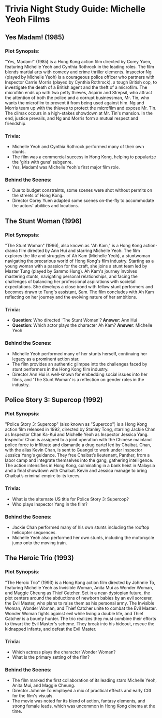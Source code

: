 # Trivia Night Study Guide: Michelle Yeoh Films

## Yes Madam! (1985)

### Plot Synopsis:
"Yes, Madam!" (1985) is a Hong Kong action film directed by Corey Yuen, featuring Michelle Yeoh and Cynthia Rothrock in the leading roles. The film blends martial arts with comedy and crime thriller elements. Inspector Ng (played by Michelle Yeoh) is a courageous police officer who partners with Inspector Carrie Morris (played by Cynthia Rothrock), a tough British cop, to investigate the death of a British agent and the theft of a microfilm. The microfilm ends up with two petty thieves, Aspirin and Strepsil, who attract the attention of both the police and a corrupt businessman, Mr. Tin, who wants the microfilm to prevent it from being used against him. Ng and Morris team up with the thieves to protect the microfilm and expose Mr. Tin. The climax occurs in a high-stakes showdown at Mr. Tin's mansion. In the end, justice prevails, and Ng and Morris form a mutual respect and friendship.

### Trivia:
*   Michelle Yeoh and Cynthia Rothrock performed many of their own stunts.
*   The film was a commercial success in Hong Kong, helping to popularize the 'girls with guns' subgenre.
*   Yes, Madam! was Michelle Yeoh's first major film role.

### Behind the Scenes:
*   Due to budget constraints, some scenes were shot without permits on the streets of Hong Kong.
*   Director Corey Yuen adapted some scenes on-the-fly to accommodate the actors' abilities and locations.

## The Stunt Woman (1996)

### Plot Synopsis:
"The Stunt Woman" (1996), also known as "Ah Kam," is a Hong Kong action-drama film directed by Ann Hui and starring Michelle Yeoh. The film explores the life and struggles of Ah Kam (Michelle Yeoh), a stuntwoman navigating the precarious world of Hong Kong's film industry. Starting as a young woman with a passion for the craft, she joins a stunt team led by Master Tung (played by Sammo Hung). Ah Kam's journey involves mastering stunts, navigating personal relationships, and facing the challenges of balancing her professional aspirations with societal expectations. She develops a close bond with fellow stunt performers and becomes drawn to Tung's assistant, Sam. The film concludes with Ah Kam reflecting on her journey and the evolving nature of her ambitions.

### Trivia:
*   **Question**: Who directed 'The Stunt Woman'?
    **Answer**: Ann Hui
*   **Question**: Which actor plays the character Ah Kam?
    **Answer**: Michelle Yeoh

### Behind the Scenes:
*   Michelle Yeoh performed many of her stunts herself, continuing her legacy as a prominent action star.
*   The film provides an authentic glimpse into the challenges faced by stunt performers in the Hong Kong film industry.
*   Director Ann Hui is well-known for embedding social issues into her films, and 'The Stunt Woman' is a reflection on gender roles in the industry.

## Police Story 3: Supercop (1992)

### Plot Synopsis:
"Police Story 3: Supercop" (also known as "Supercop") is a Hong Kong action film released in 1992, directed by Stanley Tong, starring Jackie Chan as Inspector Chan Ka-Kui and Michelle Yeoh as Inspector Jessica Yang. Inspector Chan is assigned to a joint operation with the Chinese mainland police force to infiltrate and dismantle a drug cartel led by Chaibat. Chan, with the alias Kevin Chan, is sent to Guangxi to work under Inspector Jessica Yang's guidance. They free Chaibat’s lieutenant, Panther, from a labor camp and integrate themselves into the gang, gathering intelligence. The action intensifies in Hong Kong, culminating in a bank heist in Malaysia and a final showdown with Chaibat. Kevin and Jessica manage to bring Chaibat’s criminal empire to its knees.

### Trivia:
*   What is the alternate US title for Police Story 3: Supercop?
*   Who plays Inspector Yang in the film?

### Behind the Scenes:
*   Jackie Chan performed many of his own stunts including the rooftop helicopter sequences.
*   Michelle Yeoh also performed her own stunts, including the motorcycle jump onto the moving train.

## The Heroic Trio (1993)

### Plot Synopsis:
"The Heroic Trio" (1993) is a Hong Kong action film directed by Johnnie To, featuring Michelle Yeoh as Invisible Woman, Anita Mui as Wonder Woman, and Maggie Cheung as Thief Catcher. Set in a near-dystopian future, the plot centers around the abductions of newborn babies by an evil sorcerer, the Evil Master, who plans to raise them as his personal army. The Invisible Woman, Wonder Woman, and Thief Catcher unite to combat the Evil Master. Wonder Woman fights against evil while living a double life, and Thief Catcher is a bounty hunter. The trio realizes they must combine their efforts to thwart the Evil Master's scheme. They break into his hideout, rescue the kidnapped infants, and defeat the Evil Master.

### Trivia:
*   Which actress plays the character Wonder Woman?
*   What is the primary setting of the film?

### Behind the Scenes:
*   The film marked the first collaboration of its leading stars Michelle Yeoh, Anita Mui, and Maggie Cheung.
*   Director Johnnie To employed a mix of practical effects and early CGI for the film's visuals.
*   The movie was noted for its blend of action, fantasy elements, and strong female leads, which was uncommon in Hong Kong cinema at the time.
